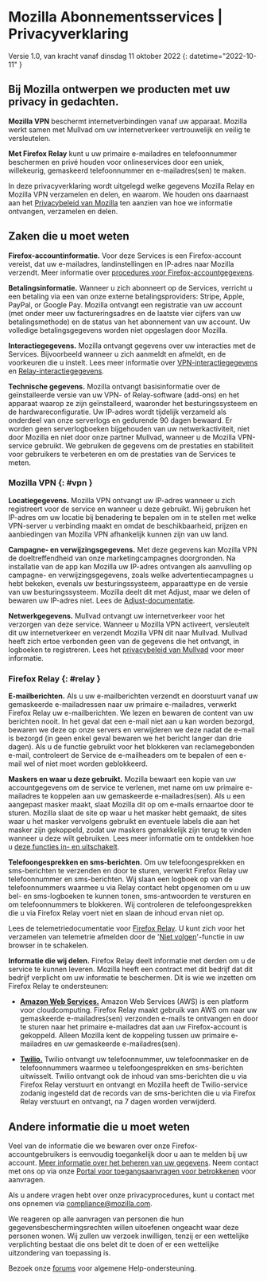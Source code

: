 ﻿# Mozilla Abonnementsservices | Privacyverklaring

Versie 1.0, van kracht vanaf dinsdag 11 oktober 2022
{: datetime="2022-10-11" }

## Bij Mozilla ontwerpen we producten met uw privacy in gedachten.

__Mozilla VPN__ beschermt internetverbindingen vanaf uw apparaat. Mozilla werkt samen met Mullvad om uw internetverkeer vertrouwelijk en veilig te versleutelen.

__Met Firefox Relay__ kunt u uw primaire e-mailadres en telefoonnummer beschermen en privé houden voor onlineservices door een uniek, willekeurig, gemaskeerd telefoonnummer en e-mailadres(sen) te maken.

In deze privacyverklaring wordt uitgelegd welke gegevens Mozilla Relay en Mozilla VPN verzamelen en delen, en waarom. We houden ons daarnaast aan het [Privacybeleid van Mozilla](https://www.mozilla.org/privacy/) ten aanzien van hoe we informatie ontvangen, verzamelen en delen.

## Zaken die u moet weten

__Firefox-accountinformatie.__ Voor deze Services is een Firefox-account vereist, dat uw e-mailadres, landinstellingen en IP-adres naar Mozilla verzendt. Meer informatie over [procedures voor Firefox-accountgegevens](https://www.mozilla.org/privacy/firefox/#firefox-accounts-join-firefox).

__Betalingsinformatie.__ Wanneer u zich abonneert op de Services, verricht u een betaling via een van onze externe betalingsproviders: Stripe, Apple, PayPal, or Google Pay. Mozilla ontvangt een registratie van uw account (met onder meer uw factureringsadres en de laatste vier cijfers van uw betalingsmethode) en de status van het abonnement van uw account. Uw volledige betalingsgegevens worden niet opgeslagen door Mozilla.

__Interactiegegevens.__ Mozilla ontvangt gegevens over uw interacties met de Services. Bijvoorbeeld wanneer u zich aanmeldt en afmeldt, en de voorkeuren die u instelt. Lees meer informatie over [VPN-interactiegegevens](https://github.com/mozilla-mobile/mozilla-vpn-client/blob/main/glean/metrics.yaml) en [Relay-interactiegegevens](https://github.com/mozilla/fx-private-relay/blob/main/METRICS.md).

__Technische gegevens.__ Mozilla ontvangt basisinformatie over de geïnstalleerde versie van uw VPN- of Relay-software (add-ons) en het apparaat waarop ze zijn geïnstalleerd, waaronder het besturingssysteem en de hardwareconfiguratie. Uw IP-adres wordt tijdelijk verzameld als onderdeel van onze serverlogs en gedurende 90 dagen bewaard. Er worden geen serverlogboeken bijgehouden van uw netwerkactiviteit, niet door Mozilla en niet door onze partner Mullvad, wanneer u de Mozilla VPN-service gebruikt.
We gebruiken de gegevens om de prestaties en stabiliteit voor gebruikers te verbeteren en om de prestaties van de Services te meten.

### Mozilla VPN {: #vpn }

__Locatiegegevens.__ Mozilla VPN ontvangt uw IP-adres wanneer u zich registreert voor de service en wanneer u deze gebruikt. Wij gebruiken het IP-adres om uw locatie bij benadering te bepalen om in te stellen met welke VPN-server u verbinding maakt en omdat de beschikbaarheid, prijzen en aanbiedingen van Mozilla VPN afhankelijk kunnen zijn van uw land.

__Campagne- en verwijzingsgegevens.__ Met deze gegevens kan Mozilla VPN de doeltreffendheid van onze marketingcampagnes doorgronden. Na installatie van de app kan Mozilla uw IP-adres ontvangen als aanvulling op campagne- en verwijzingsgegevens, zoals welke advertentiecampagnes u hebt bekeken, evenals uw besturingssysteem, apparaattype en de versie van uw besturingssysteem. Mozilla deelt dit met Adjust, maar we delen of bewaren uw IP-adres niet. Lees de [Adjust-documentatie](https://github.com/mozilla-mobile/mozilla-vpn-client/blob/main/src/apps/vpn/adjust/adjust.md).

__Netwerkgegevens.__ Mullvad ontvangt uw internetverkeer voor het verzorgen van deze service. Wanneer u Mozilla VPN activeert, versleutelt dit uw internetverkeer en verzendt Mozilla VPN dit naar Mullvad. Mullvad heeft zich ertoe verbonden geen van de gegevens die het ontvangt, in logboeken te registreren. Lees het [privacybeleid van Mullvad](https://mullvad.net/help/no-logging-data-policy/) voor meer informatie.

### Firefox Relay {: #relay }

__E-mailberichten.__ Als u uw e-mailberichten verzendt en doorstuurt vanaf uw gemaskeerde e-mailadressen naar uw primaire e-mailadres, verwerkt Firefox Relay uw e-mailberichten. We lezen en bewaren de content van uw berichten nooit. In het geval dat een e-mail niet aan u kan worden bezorgd, bewaren we deze op onze servers en verwijderen we deze nadat de e-mail is bezorgd (in geen enkel geval bewaren we het bericht langer dan drie dagen). Als u de functie gebruikt voor het blokkeren van reclamegebonden e-mail, controleert de Service de e-mailheaders om te bepalen of een e-mail wel of niet moet worden geblokkeerd.

__Maskers en waar u deze gebruikt.__ Mozilla bewaart een kopie van uw accountgegevens om de service te verlenen, met name om uw primaire e-mailadres te koppelen aan uw gemaskeerde e-mailadres(sen). Als u een aangepast masker maakt, slaat Mozilla dit op om e-mails ernaartoe door te sturen. Mozilla slaat de site op waar u het masker hebt gemaakt, de sites waar u het masker vervolgens gebruikt en eventuele labels die aan het masker zijn gekoppeld, zodat uw maskers gemakkelijk zijn terug te vinden wanneer u deze wilt gebruiken. Lees meer informatie om te ontdekken hoe u [deze functies in- en uitschakelt](https://relay.firefox.com/faq).

__Telefoongesprekken en sms-berichten.__ Om uw telefoongesprekken en sms-berichten te verzenden en door te sturen, verwerkt Firefox Relay uw telefoonnummer en sms-berichten. Wij slaan een logboek op van de telefoonnummers waarmee u via Relay contact hebt opgenomen om u uw bel- en sms-logboeken te kunnen tonen, sms-antwoorden te versturen en om telefoonnummers te blokkeren. Wij controleren de telefoongesprekken die u via Firefox Relay voert niet en slaan de inhoud ervan niet op.

Lees de telemetriedocumentatie voor [Firefox Relay](https://github.com/mozilla/fx-private-relay/blob/main/METRICS.md). U kunt zich voor het verzamelen van telemetrie afmelden door de '[Niet volgen](https://support.mozilla.org/kb/how-do-i-turn-do-not-track-feature)'-functie in uw browser in te schakelen.

__Informatie die wij delen.__ Firefox Relay deelt informatie met derden om u de service te kunnen leveren. Mozilla heeft een contract met dit bedrijf dat dit bedrijf verplicht om uw informatie te beschermen. Dit is wie we inzetten om Firefox Relay te ondersteunen:

* __[Amazon Web Services.](https://aws.amazon.com/privacy/)__ Amazon Web Services (AWS) is een platform voor cloudcomputing. Firefox Relay maakt gebruik van AWS om naar uw gemaskeerde e-mailadres(sen) verzonden e-mails te ontvangen en door te sturen naar het primaire e-mailadres dat aan uw Firefox-account is gekoppeld. Alleen Mozilla kent de koppeling tussen uw primaire e-mailadres en uw gemaskeerde e-mailadres(sen).

* __[Twilio.](https://www.twilio.com)__ Twilio ontvangt uw telefoonnummer, uw telefoonmasker en de telefoonnummers waarmee u telefoongesprekken en sms-berichten uitwisselt. Twilio ontvangt ook de inhoud van sms-berichten die u via Firefox Relay verstuurt en ontvangt en Mozilla heeft de Twilio-service zodanig ingesteld dat de records van de sms-berichten die u via Firefox Relay verstuurt en ontvangt, na 7 dagen worden verwijderd.

## Andere informatie die u moet weten

Veel van de informatie die we bewaren over onze Firefox-accountgebruikers is eenvoudig toegankelijk door u aan te melden bij uw account. [Meer informatie over het beheren van uw gegevens](https://support.mozilla.org/products/privacy-and-security/user-control). Neem contact met ons op via onze [Portal voor toegangsaanvragen voor betrokkenen](https://privacyportal.onetrust.com/webform/1350748f-7139-405c-8188-22740b3b5587/4ba08202-2ede-4934-a89e-f0b0870f95f0) voor aanvragen.

Als u andere vragen hebt over onze privacyprocedures, kunt u contact met ons opnemen via compliance@mozilla.com.

We reageren op alle aanvragen van personen die hun gegevensbeschermingsrechten willen uitoefenen ongeacht waar deze personen wonen. Wij zullen uw verzoek inwilligen, tenzij er een wettelijke verplichting bestaat die ons belet dit te doen of er een wettelijke uitzondering van toepassing is.

Bezoek onze [forums](https://support.mozilla.org/) voor algemene Help-ondersteuning.
